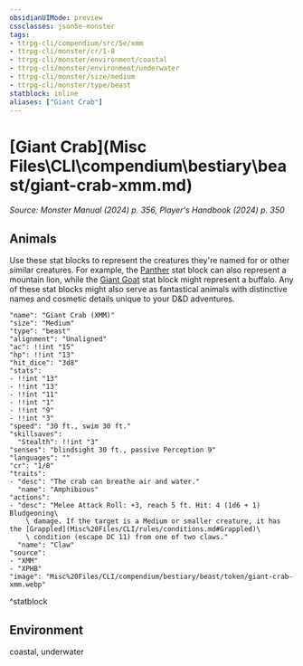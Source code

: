 ```yaml
---
obsidianUIMode: preview
cssclasses: json5e-monster
tags:
- ttrpg-cli/compendium/src/5e/xmm
- ttrpg-cli/monster/cr/1-8
- ttrpg-cli/monster/environment/coastal
- ttrpg-cli/monster/environment/underwater
- ttrpg-cli/monster/size/medium
- ttrpg-cli/monster/type/beast
statblock: inline
aliases: ["Giant Crab"]
---
```

# [Giant Crab](Misc Files\CLI\compendium\bestiary\beast/giant-crab-xmm.md)
*Source: Monster Manual (2024) p. 356, Player's Handbook (2024) p. 350*  

## Animals

Use these stat blocks to represent the creatures they're named for or other similar creatures. For example, the [Panther](Misc%20Files/CLI/compendium/bestiary/beast/panther-xmm.md) stat block can also represent a mountain lion, while the [Giant Goat](Misc%20Files/CLI/compendium/bestiary/beast/giant-goat-xmm.md) stat block might represent a buffalo. Any of these stat blocks might also serve as fantastical animals with distinctive names and cosmetic details unique to your D&D adventures.

```statblock
"name": "Giant Crab (XMM)"
"size": "Medium"
"type": "beast"
"alignment": "Unaligned"
"ac": !!int "15"
"hp": !!int "13"
"hit_dice": "3d8"
"stats":
- !!int "13"
- !!int "13"
- !!int "11"
- !!int "1"
- !!int "9"
- !!int "3"
"speed": "30 ft., swim 30 ft."
"skillsaves":
  "Stealth": !!int "3"
"senses": "blindsight 30 ft., passive Perception 9"
"languages": ""
"cr": "1/8"
"traits":
- "desc": "The crab can breathe air and water."
  "name": "Amphibious"
"actions":
- "desc": "Melee Attack Roll: +3, reach 5 ft. Hit: 4 (1d6 + 1) Bludgeoning\
    \ damage. If the target is a Medium or smaller creature, it has the [Grappled](Misc%20Files/CLI/rules/conditions.md#Grappled)\
    \ condition (escape DC 11) from one of two claws."
  "name": "Claw"
"source":
- "XMM"
- "XPHB"
"image": "Misc%20Files/CLI/compendium/bestiary/beast/token/giant-crab-xmm.webp"
```
^statblock

## Environment

coastal, underwater